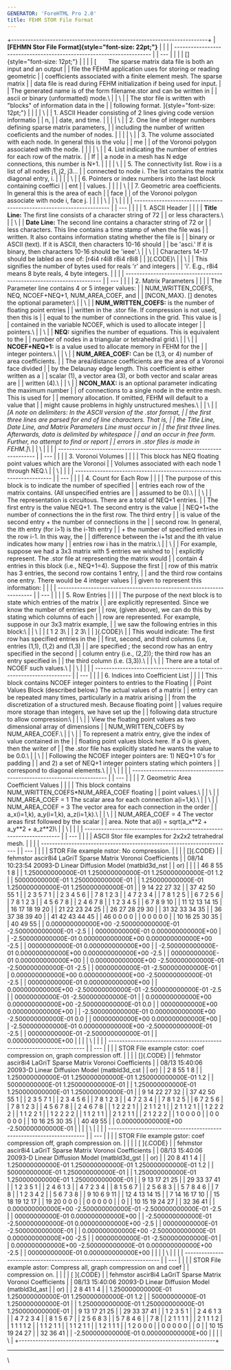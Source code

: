 ```yaml
---
GENERATOR: 'ForeHTML Pro 2.0'
title: FEHM STOR File Format
---
```


+-----------------------------------------------------------------------+
| **[FEHMN Stor File Format]{style="font-size: 22pt;"}**                |
|                                                                       |
| --------------------------------------------------------------------- |
| ---                                                                   |
|                                                                       |
| []{style="font-size: 12pt;"}                                          |
|                                                                       |
| [       The sparse matrix data file is both an input and an output    |
| file the FEHM application uses for storing or reading geometric       |
| coefficients associated with a finite element mesh. The sparse matrix |
| data file is read during FEHM initialization if being used for input. |
| The generated name is of the form filename.stor and can be written in |
| ascii or binary (unformatted) mode.\                                  |
| \                                                                     |
| The stor file is written with "blocks" of information data in the     |
| following format. ]{style="font-size: 12pt;"}                         |
|                                                                       |
| \                                                                     |
| 1\. ASCII Header consisting of 2 lines giving code version informatio |
| n,                                                                    |
| date, and time.                                                       |
|                                                                       |
| \                                                                     |
| 2\. One line of integer numbers defining sparse matrix parameters,    |
| including the number of written coeficients and the number of nodes.  |
|                                                                       |
| \                                                                     |
| 3\. The volume associated with each node. In general this is the volu |
| me                                                                    |
| of the Voronoi polygon associated with the node.                      |
|                                                                       |
| \                                                                     |
| 4\. List indicating the number of entries for each row of the matrix. |
|  If                                                                   |
| a node in a mesh has N edge connections, this number is N+1.          |
|                                                                       |
| \                                                                     |
| 5\. The connectivity list. Row i is a list of all nodes j1, j2, j3... |
| connected to node i. The list contains the matrix diagonal entry, i.  |
|                                                                       |
| \                                                                     |
| 6\. Pointers or index numbers into the last block containing coeffici |
| ent                                                                   |
| values.                                                               |
|                                                                       |
| \                                                                     |
| 7\. Geometric area coefficients. In general this is the area of each  |
| face                                                                  |
| of the Voronoi polygon associate with node i, face j.                 |
|                                                                       |
| \                                                                     |
| \                                                                     |
|                                                                       |
| --------------------------------------------------------------------- |
| ---                                                                   |
|                                                                       |
| 1\. ASCII Header                                                      |
|                                                                       |
| **Title Line:** The first line consists of a character string of 72   |
| or less characters.\                                                  |
| \                                                                     |
| **Date Line:** The second line contains a character string of 72 or   |
| less characters. This line contains a time stamp of when the file was |
| written. It also contains information stating whether the file is     |
| binary or ASCII (text). If it is ASCII, then characters 10-16 should  |
| be 'asci.' If it is binary, then characters 10-16 should be 'ieee'.\  |
| \                                                                     |
| Characters 14-17 should be labled as one of: [r4i4 r4i8 r8i4 r8i8     |
| ]{.CODE}\                                                             |
| \                                                                     |
| This signifies the number of bytes used for reals 'r' and integers    |
| 'i'. E.g., r8i4 means 8 byte reals, 4 byte integers.                  |
|                                                                       |
| --------------------------------------------------------------------- |
| ---                                                                   |
|                                                                       |
| 2\. Matrix Parameters                                                 |
|                                                                       |
| The Parameter line contains 4 or 5 integer values:                    |
| NUM\_WRITTEN\_COEFS, NEQ, NCOEF+NEQ+1, NUM\_AREA\_COEF, and           |
| \[NCON\_MAX}. \[\] denotes the optional parameter:\                   |
| \                                                                     |
| **NUM\_WRITTEN\_COEFS:** is the number of floating point entries      |
| written in the .stor file. If compression is not used, then this is   |
| equal to the number of connections in the grid. This value is         |
| contained in the variable NCOEF, which is used to allocate integer    |
| pointers.\                                                            |
| \                                                                     |
| **NEQ:** signifies the number of equations. This is equivalent to the |
| number of nodes in a triangular or tetrahedral grid.\                 |
| \                                                                     |
| **NCOEF+NEQ+1:** is a value used to allocate memory in FEHM for the   |
| integer pointers.\                                                    |
| \                                                                     |
| **NUM\_AREA\_COEF:** Can be (1,3, or 4) number of area coefficients.  |
| The area/distance coefficients are the area of a Voronoi face divided |
| by the Delaunay edge length. This coefficient is either written as a  |
| scalar (1), a vector area (3), or both vector and scalar areas are    |
| written (4).\                                                         |
| \                                                                     |
| **NCON\_MAX:** is an optional parameter indicating the maximum number |
| of connections to a single node in the entire mesh. This is used for  |
| memory allocation. If omitted, FEHM will default to a value that      |
| might cause problems in highly unstructured meshes.\                  |
| \                                                                     |
| *\[A note on delimiters: In the ASCII version of the .stor format,    |
| the first three lines are parsed for end of line characters. That is, |
| the Title Line, Date Line, and Matrix Parameters Line must occur in   |
| the first three lines. Afterwards, data is delimited by whitespace    |
| and an occur in free form. Further, no attempt to find or report      |
| errors in .stor files is made in FEHM.\]*\                            |
| \                                                                     |
|                                                                       |
| --------------------------------------------------------------------- |
| ---                                                                   |
|                                                                       |
| 3\. Voronoi Volumes                                                   |
|                                                                       |
| This block has NEQ floating point values which are the Voronoi        |
| Volumes associated with each node 1 through NEQ.\                     |
| \                                                                     |
|                                                                       |
| --------------------------------------------------------------------- |
| ---                                                                   |
|                                                                       |
| 4\. Count for Each Row                                                |
|                                                                       |
| The purpose of this block is to indicate the number of specified      |
| entries each row of the matrix contains. (All unspecified entries are |
| assumed to be 0).\                                                    |
| \                                                                     |
| The representation is circuitous. There are a total of NEQ+1 entries. |
| The first entry is the value NEQ+1. The second entry is the value     |
| NEQ+1+the number of connections the in the first row. The third entry |
| is value of the second entry + the number of connections in the       |
| second row. In general, the ith entry (for i&gt;1) is the i-1th entry |
| + the number of specified entries in the row i-1. In this way, the    |
| difference between the i+1st and the ith value indicates how many     |
| entries row i has in the matrix.\                                     |
| \                                                                     |
| For example, suppose we had a 3x3 matrix with 5 entries we wished to  |
| explicitly represent. The .stor file at representing the matrix would |
| contain 4 entries in this block (i.e., NEQ+1=4). Suppose the first    |
| row of this matrix has 3 entries, the second row contains 1 entry,    |
| and the third row contains one entry. There would be 4 integer values |
| given to represent this information:                                  |
|                                                                       |
| --------------------------------------------------------------------- |
| ---                                                                   |
|                                                                       |
| 5\. Row Entries                                                       |
|                                                                       |
| The purpose of the next block is to state which entries of the matrix |
| are explicitly represented. Since we know the number of entries per   |
| row, (given above), we can do this by stating which columns of each   |
| row are represented. For example, suppose in our 3x3 matrix example,  |
| we saw the following entries in this block:\                          |
| \                                                                     |
| [ 1 2 3\                                                              |
| 2 3\                                                                  |
| ]{.CODE}\                                                             |
| This would indicate: The first row has specified entries in the       |
| first, second, and third columns (i.e, entries (1,1), (1,2) and (1,3) |
| are specified ; the second row has an entry specified in the second   |
| column entry (i.e., (2,2)); the third row has an entry specified in   |
| the third column (i.e. (3,3)).\                                       |
| \                                                                     |
| There are a total of NCOEF such values.\                              |
| \                                                                     |
|                                                                       |
| --------------------------------------------------------------------- |
| ---                                                                   |
|                                                                       |
| 6\. Indices into Coefficient List                                     |
|                                                                       |
| This block contains NCOEF integer pointers to entries to the Floating |
| Point Values Block (described below.) The actual values of a matrix   |
| entry can be repeated many times, particularly in a matrix arising    |
| from the discretization of a structured mesh. Because floating point  |
| values require more storage than integers, we have set up the         |
| following data structure to allow compression:\                       |
| \                                                                     |
| View the floating point values as two dimensional array of dimensions |
| NUM\_WRITTEN\_COEFS by NUM\_AREA\_COEF.\                              |
| \                                                                     |
| To represent a matrix entry, give the index of value contained in the |
| floating point values block here. If a 0 is given, then the writer of |
| the .stor file has explicitly stated he wants the value to be 0.0.\   |
| \                                                                     |
| Following the NCOEF integer pointers are: 1) NEQ+1 0's for padding    |
| and 2) a set of NEQ+1 integer pointers stating which pointers         |
| correspond to diagonal elements.\                                     |
| \                                                                     |
|                                                                       |
| --------------------------------------------------------------------- |
| ---                                                                   |
|                                                                       |
| 7\. Geometric Area Coefficient Values                                 |
|                                                                       |
| This block contains NUM\_WRITTEN\_COEFS\*NUM\_AREA\_COEF floating     |
| point values.\                                                        |
| \                                                                     |
| NUM\_AREA\_COEF = 1 The scalar area for each connection a(i=1,k).\    |
| \                                                                     |
| NUM\_AREA\_COEF = 3 The vector area for each connection in the order  |
| a\_x(i=1,k), a\_y(i=1,k), a\_z(i=1,k).\                               |
| \                                                                     |
| NUM\_AREA\_COEF = 4 The vector areas first followed by the scalar     |
| area. Note that a(i) = sqrt(a\_x\*\*2 + a\_y\*\*2 + a\_z\*\*2)\       |
| \                                                                     |
|                                                                       |
| --------------------------------------------------------------------- |
| ---                                                                   |
|                                                                       |
| ASCII Stor file examples for 2x2x2 tetrahedral mesh.                  |
|                                                                       |
| --------------------------------------------------------------------- |
| ---                                                                   |
|                                                                       |
| STOR File example nstor: No compression.                              |
|                                                                       |
| []{.CODE}                                                             |
|     fehmstor ascir8i4 LaGriT Sparse Matrix Voronoi Coefficients       |
|           08/14 10:23:54 20093-D Linear Diffusion Model (matbld3d_nst |
| or)                                                                   |
|                                                                       |
|             46         8        55         1         8                |
|       1.250000000000E-01  1.250000000000E-01  1.250000000000E-01  1.2 |
| 50000000000E-01  1.250000000000E-01                                   |
|       1.250000000000E-01  1.250000000000E-01  1.250000000000E-01      |
|              9        14        22        27        32                |
|             37        42        50        55         1                |
|              2         3         5         7         1                |
|              2         3         4         5         6                |
|              7         8         1         2         3                |
|              4         7         2         3         4                |
|              7         8         1         2         5                |
|              6         7         2         5         6                |
|              7         8         1         2         3                |
|              4         5         6         7         8                |
|              2         4         6         7         8                |
|              1         2         3         4         5                |
|              6         7         8         9        10                |
|             11        12        13        14        15                |
|             16        17        18        19        20                |
|             21        22        23        24        25                |
|             26        27        28        29        30                |
|             31        32        33        34        35                |
|             36        37        38        39        40                |
|             41        42        43        44        45                |
|             46         0         0         0         0                |
|              0         0         0         0         0                |
|             10        16        25        30        35                |
|             40        49        55                                    |
|       0.000000000000E+00 -2.500000000000E-01 -2.500000000000E-01 -2.5 |
| 00000000000E-01  0.000000000000E+00                                   |
|      -2.500000000000E-01  0.000000000000E+00  0.000000000000E+00 -2.5 |
| 00000000000E-01  0.000000000000E+00                                   |
|      -2.500000000000E-01  0.000000000000E+00  0.000000000000E+00 -2.5 |
| 00000000000E-01  0.000000000000E+00                                   |
|       0.000000000000E+00 -2.500000000000E-01 -2.500000000000E-01 -2.5 |
| 00000000000E-01 -2.500000000000E-01                                   |
|       0.000000000000E+00  0.000000000000E+00 -2.500000000000E-01 -2.5 |
| 00000000000E-01  0.000000000000E+00                                   |
|       0.000000000000E+00 -2.500000000000E-01 -2.500000000000E-01 -2.5 |
| 00000000000E-01 -2.500000000000E-01                                   |
|       0.000000000000E+00  0.000000000000E+00 -2.500000000000E-01  0.0 |
| 00000000000E+00  0.000000000000E+00                                   |
|      -2.500000000000E-01  0.000000000000E+00 -2.500000000000E-01  0.0 |
| 00000000000E+00  0.000000000000E+00                                   |
|      -2.500000000000E-01  0.000000000000E+00 -2.500000000000E-01 -2.5 |
| 00000000000E-01 -2.500000000000E-01                                   |
|       0.000000000000E+00                                              |
|                                                                       |
| \                                                                     |
|                                                                       |
| --------------------------------------------------------------------- |
| ---                                                                   |
|                                                                       |
| STOR File example cstor: coef compression on, graph compression off.  |
|                                                                       |
| []{.CODE}                                                             |
|     fehmstor ascir8i4 LaGriT Sparse Matrix Voronoi Coefficients       |
|           08/13 15:40:06 20093-D Linear Diffusion Model (matbld3d_cst |
| or)                                                                   |
|              2         8        55         1         8                |
|       1.250000000000E-01  1.250000000000E-01  1.250000000000E-01  1.2 |
| 50000000000E-01  1.250000000000E-01                                   |
|       1.250000000000E-01  1.250000000000E-01  1.250000000000E-01      |
|              9        14        22        27        32                |
|             37        42        50        55         1                |
|              2         3         5         7         1                |
|              2         3         4         5         6                |
|              7         8         1         2         3                |
|              4         7         2         3         4                |
|              7         8         1         2         5                |
|              6         7         2         5         6                |
|              7         8         1         2         3                |
|              4         5         6         7         8                |
|              2         4         6         7         8                |
|              1         2         2         2         1                |
|              2         1         1         2         1                |
|              2         1         1         2         1                |
|              1         2         2         2         2                |
|              1         1         2         2         1                |
|              1         2         2         2         2                |
|              1         1         2         1         1                |
|              2         1         2         1         1                |
|              2         1         2         2         2                |
|              1         0         0         0         0                |
|              0         0         0         0         0                |
|             10        16        25        30        35                |
|             40        49        55                                    |
|       0.000000000000E+00 -2.500000000000E-01                          |
|                                                                       |
| \                                                                     |
|                                                                       |
| --------------------------------------------------------------------- |
| ---                                                                   |
|                                                                       |
| STOR File example gstor: coef compression off, graph compression on.  |
|                                                                       |
| [ ]{.CODE}                                                            |
|     fehmstor ascir8i4 LaGriT Sparse Matrix Voronoi Coefficients       |
|           08/13 15:40:06 20093-D Linear Diffusion Model (matbld3d_gst |
| or)                                                                   |
|             20         8        41         1         4                |
|       1.250000000000E-01  1.250000000000E-01  1.250000000000E-01  1.2 |
| 50000000000E-01  1.250000000000E-01                                   |
|       1.250000000000E-01  1.250000000000E-01  1.250000000000E-01      |
|              9        13        17        21        25                |
|             29        33        37        41                          |
|              1         2         3         5         1                |
|              2         4         6         1         3                |
|              4         7         2         3         4                |
|              8         1         5         6         7                |
|              2         5         6         8         3                |
|              5         7         8         4         6                |
|              7         8                                              |
|              1         2         3         4         2                |
|              5         6         7         3         8                |
|              9        10         6         9        11                |
|             12         4        13        14        15                |
|              7        14        16        17        10                |
|             15        18        19        12        17                |
|             19        20         0         0         0                |
|              0         0         0         0         0                |
|              0                                                        |
|             10        15        19        24        27                |
|             32        36        41                                    |
|       0.000000000000E+00 -2.500000000000E-01 -2.500000000000E-01 -2.5 |
| 00000000000E-01  0.000000000000E+00                                   |
|      -2.500000000000E-01 -2.500000000000E-01  0.000000000000E+00 -2.5 |
| 00000000000E-01 -2.500000000000E-01                                   |
|       0.000000000000E+00 -2.500000000000E-01  0.000000000000E+00 -2.5 |
| 00000000000E-01 -2.500000000000E-01                                   |
|       0.000000000000E+00 -2.500000000000E-01  0.000000000000E+00 -2.5 |
| 00000000000E-01  0.000000000000E+00                                   |
|                                                                       |
| \                                                                     |
|                                                                       |
| --------------------------------------------------------------------- |
| ---                                                                   |
|                                                                       |
| STOR File example astor: Compress all, graph compression on and coef  |
| compression on.                                                       |
|                                                                       |
| [ ]{.CODE}                                                            |
|     fehmstor ascir8i4 LaGriT Sparse Matrix Voronoi Coefficients       |
|           08/13 15:40:06 20093-D Linear Diffusion Model (matbld3d_ast |
| or)                                                                   |
|              2         8        41         1         4                |
|       1.250000000000E-01  1.250000000000E-01  1.250000000000E-01  1.2 |
| 50000000000E-01  1.250000000000E-01                                   |
|       1.250000000000E-01  1.250000000000E-01  1.250000000000E-01      |
|              9        13        17        21        25                |
|             29        33        37        41                          |
|              1         2         3         5         1                |
|              2         4         6         1         3                |
|              4         7         2         3         4                |
|              8         1         5         6         7                |
|              2         5         6         8         3                |
|              5         7         8         4         6                |
|              7         8                                              |
|              2         1         1         1         1                |
|              2         1         1         1         2                |
|              1         1         1         1         2                |
|              1         1         2         1         1                |
|              1         1         2         1         1                |
|              1         2         1         1         1                |
|              1         2         0         0         0                |
|              0         0         0         0         0                |
|              0                                                        |
|             10        15        19        24        27                |
|             32        36        41                                    |
|      -2.500000000000E-01  0.000000000000E+00                          |
|                                                                       |
| \                                                                     |
+-----------------------------------------------------------------------+

------------------------------------------------------------------------

\
